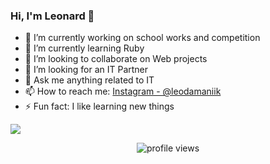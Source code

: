 ### Hi, I'm Leonard 👋

- 🔭 I’m currently working on school works and competition
- 🌱 I’m currently learning Ruby
- 👯 I’m looking to collaborate on Web projects
- 🤔 I’m looking for an IT Partner
- 💬 Ask me anything related to IT
- 📫 How to reach me: [Instagram - @leodamaniik](https://www.instagram.com/leodamaniik/)
- ⚡ Fun fact: I like learning new things

<img src = "https://github-readme-stats.vercel.app/api?username=x01000101x&&show_icons=true&title_color=1E90FF&icon_color=8458B3&text_color=008000&bg_color=151515">



<p align="center">
  <img src="https://gpvc.arturio.dev/x01000101x" alt="profile views"> 
</p>
